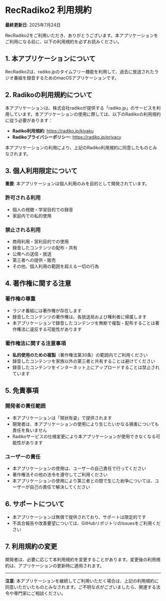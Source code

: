 # RecRadiko2 利用規約

**最終更新日**: 2025年7月24日

RecRadiko2をご利用いただき、ありがとうございます。本アプリケーションをご利用になる前に、以下の利用規約を必ずお読みください。

## 1. 本アプリケーションについて

RecRadiko2は、radiko.jpのタイムフリー機能を利用して、過去に放送されたラジオ番組を録音するためのmacOSアプリケーションです。

## 2. Radikoの利用規約について

本アプリケーションは、株式会社radikoが提供する「radiko.jp」のサービスを利用しています。本アプリケーションの使用に際しては、以下のRadikoの利用規約に従う必要があります：

- **Radiko利用規約**: https://radiko.jp/kiyaku
- **Radikoプライバシーポリシー**: https://radiko.jp/privacy

本アプリケーションの利用により、上記のRadiko利用規約に同意したものとみなされます。

## 3. 個人利用限定について

**重要**: 本アプリケーションは個人利用のみを目的として開発されています。

### 許可される利用
- 個人の視聴・学習目的での録音
- 家庭内での私的使用

### 禁止される利用
- 商用利用・営利目的での使用
- 録音したコンテンツの配布・共有
- 公衆への送信・放送
- 第三者への提供・販売
- その他、個人利用の範囲を超える一切の行為

## 4. 著作権に関する注意

### 著作権の尊重
- ラジオ番組には著作権が存在します
- 録音したコンテンツの著作権は、各放送局および権利者に帰属します
- 本アプリケーションで録音したコンテンツを無断で複製・配布することは著作権法に違反する可能性があります

### 著作権法に関する注意事項
- **私的使用のための複製**（著作権法第30条）の範囲内でご利用ください
- 録音したコンテンツを家族以外の第三者と共有することは避けてください
- 録音したコンテンツをインターネット上にアップロードすることは禁止されています

## 5. 免責事項

### 開発者の責任範囲
- 本アプリケーションは「現状有姿」で提供されます
- 開発者は、本アプリケーションの使用により生じたいかなる損害についても責任を負いません
- Radikoサービスの仕様変更により本アプリケーションが使用できなくなる可能性があります

### ユーザーの責任
- 本アプリケーションの使用は、ユーザーの自己責任で行ってください
- 著作権法その他の法令を遵守してご利用ください
- 本アプリケーションの使用により第三者との間で生じた紛争については、ユーザーが自己の責任で解決してください

## 6. サポートについて

- 本アプリケーションは無償で提供されており、サポートは限定的です
- 不具合報告や改善要望については、GitHubリポジトリのIssuesをご利用ください

## 7. 利用規約の変更

開発者は、必要に応じて本利用規約を変更することがあります。変更後の利用規約は、アプリケーションの更新時に適用されます。

---

**注意**: 本アプリケーションを継続してご利用いただく場合は、上記の利用規約に同意いただいたものとみなされます。ご不明な点がございましたら、関連する法令や専門家にご相談ください。